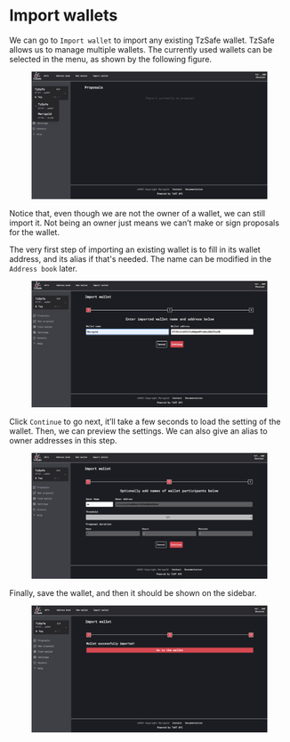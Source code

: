 # Import wallets

We can go to `Import wallet` to import any existing TzSafe wallet. TzSafe allows us to manage multiple wallets. The currently used wallets can be selected in the menu, as shown by the following figure.

<figure><img src="../assets/image (51).png" alt=""><figcaption></figcaption></figure>

Notice that, even though we are not the owner of a wallet, we can still import it. Not being an owner just means we can’t make or sign proposals for the wallet.&#x20;

The very first step of importing an existing wallet is to fill in its wallet address, and its alias if that's needed. The name can be modified in the `Address book` later. &#x20;

<figure><img src="../assets/image (57).png" alt=""><figcaption></figcaption></figure>

Click `Continue` to go next, it’ll take a few seconds to load the setting of the wallet. Then, we can preview the settings. We can also give an alias to owner addresses in this step.

<figure><img src="../assets/image (14).png" alt=""><figcaption></figcaption></figure>

Finally, save the wallet, and then it should be shown on the sidebar.

<figure><img src="../assets/image (9).png" alt=""><figcaption></figcaption></figure>
